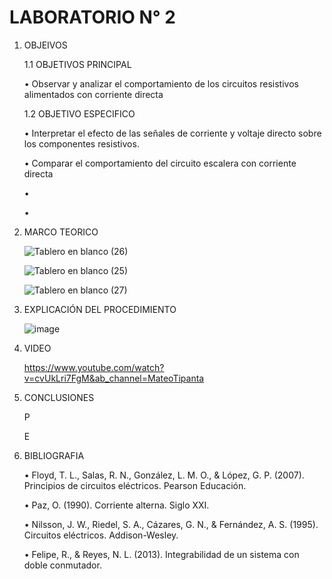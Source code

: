 # LABORATORIO N° 2
1. OBJEIVOS

    1.1 OBJETIVOS PRINCIPAL

    •	Observar y analizar el comportamiento de los circuitos resistivos alimentados con corriente directa
       
     1.2 OBJETIVO ESPECIFICO
     
    •	Interpretar el efecto de las señales de corriente y voltaje directo sobre los componentes resistivos.
        
    •	Comparar el comportamiento del circuito escalera con corriente directa
        
    •	
        
    •	

2. MARCO TEORICO

    ![Tablero en blanco (26)](https://user-images.githubusercontent.com/116808294/212895545-501659bc-55fb-4959-933a-9f5735475fa1.png)
    
    ![Tablero en blanco (25)](https://user-images.githubusercontent.com/116808294/212895584-7eb1f892-c98e-4fff-b6aa-c8b400c74ba2.png)

    ![Tablero en blanco (27)](https://user-images.githubusercontent.com/116808294/212895623-f7ed2609-6bf2-4218-87dd-725229e85797.png)

3. EXPLICACIÓN DEL PROCEDIMIENTO
    
    ![image](https://user-images.githubusercontent.com/116808294/212898218-aa1b190b-ee00-4655-a4f5-a5f9974c41f3.png)
   

5. VIDEO

    https://www.youtube.com/watch?v=cvUkLri7FgM&ab_channel=MateoTipanta

6. CONCLUSIONES

    P

    E
    
7. BIBLIOGRAFIA
    
    • Floyd, T. L., Salas, R. N., González, L. M. O., & López, G. P. (2007). Principios de circuitos eléctricos. Pearson Educación.
    
    • Paz, O. (1990). Corriente alterna. Siglo XXI.
    
    • Nilsson, J. W., Riedel, S. A., Cázares, G. N., & Fernández, A. S. (1995). Circuitos eléctricos. Addison-Wesley.
    
    • Felipe, R., & Reyes, N. L. (2013). Integrabilidad de un sistema con doble conmutador.

